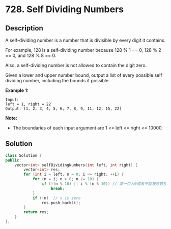 # 728. Self Dividing Numbers

## Description

A self-dividing number is a number that is divisible by every digit it contains.

For example, 128 is a self-dividing number because 128 % 1 == 0, 128 % 2 == 0, and 128 % 8 == 0.

Also, a self-dividing number is not allowed to contain the digit zero.

Given a lower and upper number bound, output a list of every possible self dividing number, including the bounds if possible.

**Example 1:**

```
Input: 
left = 1, right = 22
Output: [1, 2, 3, 4, 5, 6, 7, 8, 9, 11, 12, 15, 22]
```

**Note:**

* The boundaries of each input argument are 1 <= left <= right <= 10000.

## Solution

```cpp
class Solution {
public:
    vector<int> selfDividingNumbers(int left, int right) {
        vector<int> res;
        for (int i = left, n = 0; i <= right; ++i) {
            for (n = i; n > 0; n /= 10) {
                if (!(n % 10) || i % (n % 10)) // 某一位为0或者不能被原数整除
                    break;
            }
            if (!n)  // n is zero
                res.push_back(i);
        }
        return res;
    }
};
```